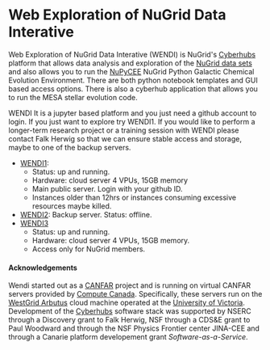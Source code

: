 # Web Exploration of NuGrid Data Interative

Web Exploration of NuGrid Data Interative (WENDI) is NuGrid's
[Cyberhubs](http://adsabs.harvard.edu/abs/2018ApJS..236....2H)
platform that allows data analysis and exploration of the [NuGrid data
sets](./data) and also allows you to run the
[NuPyCEE](https://zenodo.org/record/1288697) NuGrid Python Galactic
Chemical Evolution Environment. There are both python notebook
templates and GUI based access options. There is also a cyberhub
application that allows you to run the MESA stellar evolution code.

WENDI It is a jupyter based platform and you just need a github
account to login. If you just want to explore try WENDI1. If you would
like to perform a longer-term research project or a training session
with WENDI please contact Falk Herwig so that we can ensure stable
access and storage, maybe to one of the backup servers.

* [WENDI1](https://206-12-59-19.cloud.computecanada.ca): 
	- Status: up and running.
	- Hardware: cloud server 4 VPUs, 15GB memory
	- Main public server. Login with your github ID. 
	- Instances older than 12hrs or instances consuming excessive resources maybe killed.
* [WENDI2](https://206-12-97-9.cloud.computecanada.ca): Backup
  server. Status: offline.
* [WENDI3](https://206-12-90-42.cloud.computecanada.ca)
	- Status: up and running.
	- Hardware: cloud server 4 VPUs, 15GB memory.
	- Access only for NuGrid members.

#### Acknowledgements
Wendi started out as a [CANFAR](http://www.canfar.net/en) project and is running on virtual CANFAR servers provided by [Compute Canada](https://www.computecanada.ca). Specifically, these servers run on the [WestGrid Arbutus](https://www.westgrid.ca/support/systems/arbutus) cloud machine operated at the [University of Victoria](https://www.uvic.ca). Development of the [Cyberhubs](http://adsabs.harvard.edu/abs/2018ApJS..236....2H) software stack was supported by NSERC through a Discovery grant  to Falk Herwig, NSF through a CDS&E grant to Paul Woodward and through the NSF Physics Frontier center JINA-CEE and through a Canarie platform developement grant _Software-as-a-Service_.